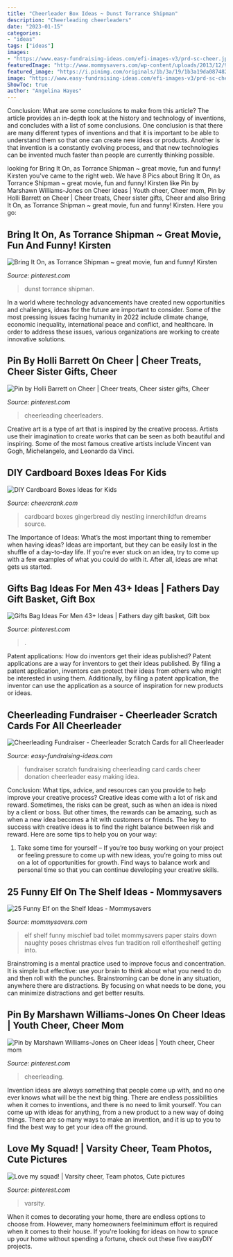 ```yaml
---
title: "Cheerleader Box Ideas ~ Dunst Torrance Shipman"
description: "Cheerleading cheerleaders"
date: "2023-01-15"
categories:
- "ideas"
tags: ["ideas"]
images:
- "https://www.easy-fundraising-ideas.com/efi-images-v3/prd-sc-cheer.jpg"
featuredImage: "http://www.mommysavers.com/wp-content/uploads/2013/12/900x900px-LL-4dbd4ac6_IMG_6802-2.jpeg"
featured_image: "https://i.pinimg.com/originals/1b/3a/19/1b3a19da08748238dee8bab817c80926.jpg"
image: "https://www.easy-fundraising-ideas.com/efi-images-v3/prd-sc-cheer.jpg"
ShowToc: true
author: "Angelina Hayes"
---
```



Conclusion: What are some conclusions to make from this article?
The article provides an in-depth look at the history and technology of inventions, and concludes with a list of some conclusions. One conclusion is that there are many different types of inventions and that it is important to be able to understand them so that one can create new ideas or products. Another is that invention is a constantly evolving process, and that new technologies can be invented much faster than people are currently thinking possible.

	

		
looking for Bring It On, as Torrance Shipman ~ great movie, fun and funny! Kirsten you've came to the right web. We have 8 Pics about Bring It On, as Torrance Shipman ~ great movie, fun and funny! Kirsten like Pin by Marshawn Williams-Jones on Cheer ideas | Youth cheer, Cheer mom, Pin by Holli Barrett on Cheer | Cheer treats, Cheer sister gifts, Cheer and also Bring It On, as Torrance Shipman ~ great movie, fun and funny! Kirsten. Here you go:
		
    
## Bring It On, As Torrance Shipman ~ Great Movie, Fun And Funny! Kirsten

<img loading=lazy src="https://i.pinimg.com/originals/7b/27/2a/7b272a06b2e6bcb266c0261fcb23f359.jpg" onerror="this.onerror=null;this.src='https://tse3.mm.bing.net/th?id=OIP.FwluA3Yi7FVCV9LBOQTaHgHaMX&amp;pid=15.1';" alt="Bring It On, as Torrance Shipman ~ great movie, fun and funny! Kirsten">

_Source: pinterest.com_

>dunst torrance shipman. 

	

In a world where technology advancements have created new opportunities and challenges, ideas for the future are important to consider. Some of the most pressing issues facing humanity in 2022 include climate change, economic inequality, international peace and conflict, and healthcare. In order to address these issues, various organizations are working to create innovative solutions.

    
## Pin By Holli Barrett On Cheer | Cheer Treats, Cheer Sister Gifts, Cheer

<img loading=lazy src="https://i.pinimg.com/originals/1b/3a/19/1b3a19da08748238dee8bab817c80926.jpg" onerror="this.onerror=null;this.src='https://tse3.mm.bing.net/th?id=OIP.tIPYokj84sS354JZPSk05AHaJ4&amp;pid=15.1';" alt="Pin by Holli Barrett on Cheer | Cheer treats, Cheer sister gifts, Cheer">

_Source: pinterest.com_

>cheerleading cheerleaders. 

	

Creative art is a type of art that is inspired by the creative process. Artists use their imagination to create works that can be seen as both beautiful and inspiring. Some of the most famous creative artists include Vincent van Gogh, Michelangelo, and Leonardo da Vinci.

    
## DIY Cardboard Boxes Ideas For Kids

<img loading=lazy src="http://www.cheercrank.com/wp-content/uploads/2016/06/28-ideas-on-how-to-use-cardboard-boxes-for-kids.jpg" onerror="this.onerror=null;this.src='https://tse2.mm.bing.net/th?id=OIP.Kpcl06OVLhmCuTXrx5y2GQHaLL&amp;pid=15.1';" alt="DIY Cardboard Boxes Ideas for Kids">

_Source: cheercrank.com_

>cardboard boxes gingerbread diy nestling innerchildfun dreams source. 

	

The Importance of Ideas: What’s the most important thing to remember when having ideas?
Ideas are important, but they can be easily lost in the shuffle of a day-to-day life. If you're ever stuck on an idea, try to come up with a few examples of what you could do with it. After all, ideas are what gets us started.

    
## Gifts Bag Ideas For Men 43+ Ideas | Fathers Day Gift Basket, Gift Box

<img loading=lazy src="https://i.pinimg.com/736x/78/99/0f/78990f944790bdc502ff4cdfcfebf661.jpg" onerror="this.onerror=null;this.src='https://tse2.mm.bing.net/th?id=OIP.1zayx4tf10PRq8dyGHEEowAAAA&amp;pid=15.1';" alt="Gifts Bag Ideas For Men 43+ Ideas | Fathers day gift basket, Gift box">

_Source: pinterest.com_

>. 

	

Patent applications: How do inventors get their ideas published?
Patent applications are a way for inventors to get their ideas published. By filing a patent application, inventors can protect their ideas from others who might be interested in using them. Additionally, by filing a patent application, the inventor can use the application as a source of inspiration for new products or ideas.

    
## Cheerleading Fundraiser - Cheerleader Scratch Cards For All Cheerleader

<img loading=lazy src="https://www.easy-fundraising-ideas.com/efi-images-v3/prd-sc-cheer.jpg" onerror="this.onerror=null;this.src='https://tse4.mm.bing.net/th?id=OIP.De1T4psbSPDDUhQH34OKmAHaGN&amp;pid=15.1';" alt="Cheerleading Fundraiser - Cheerleader Scratch Cards for all Cheerleader">

_Source: easy-fundraising-ideas.com_

>fundraiser scratch fundraising cheerleading card cards cheer donation cheerleader easy making idea. 

	

Conclusion: What tips, advice, and resources can you provide to help improve your creative process?
Creative ideas come with a lot of risk and reward. Sometimes, the risks can be great, such as when an idea is nixed by a client or boss. But other times, the rewards can be amazing, such as when a new idea becomes a hit with customers or friends. The key to success with creative ideas is to find the right balance between risk and reward. Here are some tips to help you on your way: 
1. Take some time for yourself – If you’re too busy working on your project or feeling pressure to come up with new ideas, you’re going to miss out on a lot of opportunities for growth. Find ways to balance work and personal time so that you can continue developing your creative skills. 


    
## 25 Funny Elf On The Shelf Ideas - Mommysavers

<img loading=lazy src="http://www.mommysavers.com/wp-content/uploads/2013/12/900x900px-LL-4dbd4ac6_IMG_6802-2.jpeg" onerror="this.onerror=null;this.src='https://tse4.mm.bing.net/th?id=OIP.UOOEUjmo45sNvPLLTsiEHgHaLH&amp;pid=15.1';" alt="25 Funny Elf on the Shelf Ideas - Mommysavers">

_Source: mommysavers.com_

>elf shelf funny mischief bad toilet mommysavers paper stairs down naughty poses christmas elves fun tradition roll elfontheshelf getting into. 

	

Brainstroming is a mental practice used to improve focus and concentration. It is simple but effective: use your brain to think about what you need to do and then roll with the punches. Brainstroming can be done in any situation, anywhere there are distractions. By focusing on what needs to be done, you can minimize distractions and get better results.

    
## Pin By Marshawn Williams-Jones On Cheer Ideas | Youth Cheer, Cheer Mom

<img loading=lazy src="https://i.pinimg.com/originals/bd/db/c1/bddbc141bc3ce5aa50f0aa287639d625.jpg" onerror="this.onerror=null;this.src='https://tse4.mm.bing.net/th?id=OIP.A-N4YKVcG-c_IUMf4MKSLAHaJ4&amp;pid=15.1';" alt="Pin by Marshawn Williams-Jones on Cheer ideas | Youth cheer, Cheer mom">

_Source: pinterest.com_

>cheerleading. 

	

Invention ideas are always something that people come up with, and no one ever knows what will be the next big thing. There are endless possibilities when it comes to inventions, and there is no need to limit yourself. You can come up with ideas for anything, from a new product to a new way of doing things. There are so many ways to make an invention, and it is up to you to find the best way to get your idea off the ground.

    
## Love My Squad! | Varsity Cheer, Team Photos, Cute Pictures

<img loading=lazy src="https://i.pinimg.com/originals/13/f3/82/13f38269b32723f58e613872f57e7322.jpg" onerror="this.onerror=null;this.src='https://tse1.mm.bing.net/th?id=OIP.5QfHmBTrhM_n-IMJzozunQHaFb&amp;pid=15.1';" alt="Love my squad! | Varsity cheer, Team photos, Cute pictures">

_Source: pinterest.com_

>varsity. 

	

When it comes to decorating your home, there are endless options to choose from. However, many homeowners feelminimum effort is required when it comes to their house. If you're looking for ideas on how to spruce up your home without spending a fortune, check out these five easyDIY projects.

